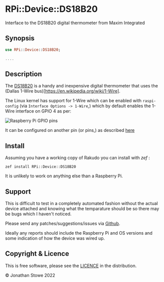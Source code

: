 # RPi::Device::DS18B20

Interface to the DS18B20 digital thermometer from Maxim Integrated

## Synopsis

```raku
use RPi::Device::DS18B20;

....
```

## Description

The [DS18B20](https://www.maximintegrated.com/en/products/sensors/DS18B20.html) is a handy and inexpensive digital thermometer that uses the (Dallas 1-Wire bus)[https://en.wikipedia.org/wiki/1-Wire].

The Linux kernel has support for 1-Wire which can be enabled with `raspi-config` (via `Interface Options -> 1-Wire`,) which by default enables the 1-Wire interface on GPIO 4 as per:

![Raspberry Pi GPIO pins](https://www.raspberrypi.com/documentation/computers/images/GPIO-Pinout-Diagram-2.png)

It can be configured on another pin (or pins,) as described [here](https://blog.oddbit.com/post/2018-03-27-multiple-1-wire-buses-on-the/)

## Install

Assuming you have a working copy of Rakudo you can install with *zef* :

```
zef install RPi::Device::DS18B20
```
It is unlikely to work on anything else than a Raspberry Pi.

##  Support

This is difficult to test in a completely automated fashion without the actual device attached and knowing what the temparature should be so there may be bugs which I haven't noticed.

Please send any patches/suggestions/issues via [Github](https://github.com/jonathanstowe/RPi-Device-DS18B20/issues). 

Ideally any reports should include the Raspberry Pi and OS versions and some indication of how the device was wired up.

## Copyright & Licence

This is free software, please see the [LICENCE](LICENCE) in the distribution.

© Jonathan Stowe 2022

